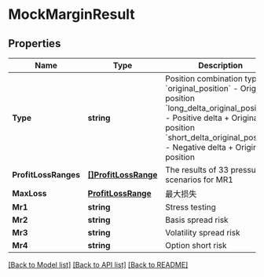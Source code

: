 # MockMarginResult

## Properties

Name | Type | Description | Notes
------------ | ------------- | ------------- | -------------
**Type** | **string** | Position combination type &#x60;original_position&#x60; - Original position &#x60;long_delta_original_position&#x60; - Positive delta + Original position &#x60;short_delta_original_position&#x60; - Negative delta + Original position | [optional] 
**ProfitLossRanges** | [**[]ProfitLossRange**](ProfitLossRange.md) | The results of 33 pressure scenarios for MR1 | [optional] 
**MaxLoss** | [**ProfitLossRange**](.md) | 最大损失 | [optional] 
**Mr1** | **string** | Stress testing | [optional] 
**Mr2** | **string** | Basis spread risk | [optional] 
**Mr3** | **string** | Volatility spread risk | [optional] 
**Mr4** | **string** | Option short risk | [optional] 

[[Back to Model list]](../README.md#documentation-for-models) [[Back to API list]](../README.md#documentation-for-api-endpoints) [[Back to README]](../README.md)


